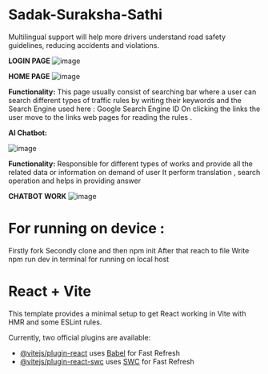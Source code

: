 
# Sadak-Suraksha-Sathi
 Multilingual support will help more drivers understand road safety guidelines, reducing accidents and violations.
 
 **LOGIN PAGE**
![image](https://github.com/user-attachments/assets/e94d983a-7020-407d-b676-de92076f055f)

**HOME PAGE**
![image](https://github.com/user-attachments/assets/5de3bba2-ddac-48b4-a096-82c53d8cbdfe)

**Functionality:**
This page usually consist of searching bar where a user can search different types of traffic rules by writing their keywords and the Search Engine used here : Google Search Engine ID 
On clicking the links the user move to the links web pages for reading the rules .

**AI Chatbot:**

![image](https://github.com/user-attachments/assets/b717e83d-a65b-4d53-b795-0acae27a7392)

**Functionality:**
Responsible for different types of works and provide all the related data or information on demand of user 
It perform translation , search operation and helps in providing answer 

 **CHATBOT WORK**
 ![image](https://github.com/user-attachments/assets/a35f5150-81ae-4593-b453-0d4b4220ed8c)



# For running on device :
Firstly fork 
Secondly clone and then npm init 
After that reach to file 
Write npm run dev in terminal
for running on local host 

# React + Vite

This template provides a minimal setup to get React working in Vite with HMR and some ESLint rules.

Currently, two official plugins are available:

- [@vitejs/plugin-react](https://github.com/vitejs/vite-plugin-react/blob/main/packages/plugin-react/README.md) uses [Babel](https://babeljs.io/) for Fast Refresh
- [@vitejs/plugin-react-swc](https://github.com/vitejs/vite-plugin-react-swc) uses [SWC](https://swc.rs/) for Fast Refresh

